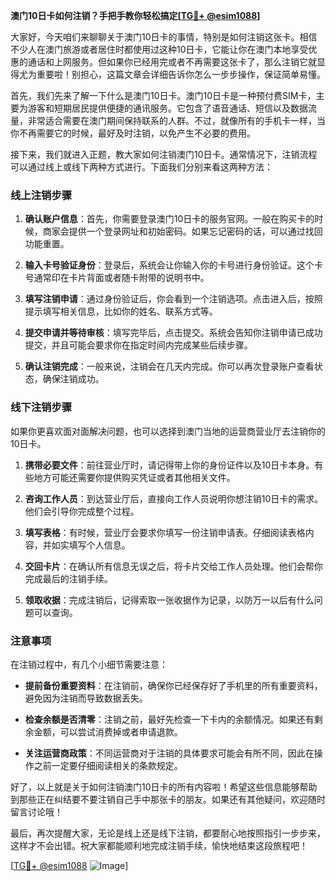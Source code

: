 **澳门10日卡如何注销？手把手教你轻松搞定[[TG💪+ @esim1088](https://t.me/s/esim1088)]**

大家好，今天咱们来聊聊关于澳门10日卡的事情，特别是如何注销这张卡。相信不少人在澳门旅游或者居住时都使用过这种10日卡，它能让你在澳门本地享受优惠的通话和上网服务。但如果你已经用完或者不再需要这张卡了，那么注销它就显得尤为重要啦！别担心，这篇文章会详细告诉你怎么一步步操作，保证简单易懂。

首先，我们先来了解一下什么是澳门10日卡。澳门10日卡是一种预付费SIM卡，主要为游客和短期居民提供便捷的通讯服务。它包含了语音通话、短信以及数据流量，非常适合需要在澳门期间保持联系的人群。不过，就像所有的手机卡一样，当你不再需要它的时候，最好及时注销，以免产生不必要的费用。

接下来，我们就进入正题，教大家如何注销澳门10日卡。通常情况下，注销流程可以通过线上或线下两种方式进行。下面我们分别来看这两种方法：

### 线上注销步骤

1. **确认账户信息**：首先，你需要登录澳门10日卡的服务官网。一般在购买卡的时候，商家会提供一个登录网址和初始密码。如果忘记密码的话，可以通过找回功能重置。

2. **输入卡号验证身份**：登录后，系统会让你输入你的卡号进行身份验证。这个卡号通常印在卡片背面或者随卡附带的说明书中。

3. **填写注销申请**：通过身份验证后，你会看到一个注销选项。点击进入后，按照提示填写相关信息，比如你的姓名、联系方式等。

4. **提交申请并等待审核**：填写完毕后，点击提交。系统会告知你注销申请已成功提交，并且可能会要求你在指定时间内完成某些后续步骤。

5. **确认注销完成**：一般来说，注销会在几天内完成。你可以再次登录账户查看状态，确保注销成功。

### 线下注销步骤

如果你更喜欢面对面解决问题，也可以选择到澳门当地的运营商营业厅去注销你的10日卡。

1. **携带必要文件**：前往营业厅时，请记得带上你的身份证件以及10日卡本身。有些地方可能还需要你提供购买凭证或者其他相关文件。

2. **咨询工作人员**：到达营业厅后，直接向工作人员说明你想注销10日卡的需求。他们会引导你完成整个过程。

3. **填写表格**：有时候，营业厅会要求你填写一份注销申请表。仔细阅读表格内容，并如实填写个人信息。

4. **交回卡片**：在确认所有信息无误之后，将卡片交给工作人员处理。他们会帮你完成最后的注销手续。

5. **领取收据**：完成注销后，记得索取一张收据作为记录，以防万一以后有什么问题可以查询。

### 注意事项

在注销过程中，有几个小细节需要注意：

- **提前备份重要资料**：在注销前，确保你已经保存好了手机里的所有重要资料，避免因为注销而导致数据丢失。
  
- **检查余额是否清零**：注销之前，最好先检查一下卡内的余额情况。如果还有剩余金额，可以尝试消费掉或者申请退款。

- **关注运营商政策**：不同运营商对于注销的具体要求可能会有所不同，因此在操作之前一定要仔细阅读相关的条款规定。

好了，以上就是关于如何注销澳门10日卡的所有内容啦！希望这些信息能够帮助到那些正在纠结要不要注销自己手中那张卡的朋友。如果还有其他疑问，欢迎随时留言讨论哦！

最后，再次提醒大家，无论是线上还是线下注销，都要耐心地按照指引一步步来，这样才不会出错。祝大家都能顺利地完成注销手续，愉快地结束这段旅程吧！

[[TG💪+ @esim1088](https://t.me/s/esim1088) ![Image](https://i.postimg.cc/4NQfJmqS/Snipaste-2025-05-13-00-14-12.png)]
